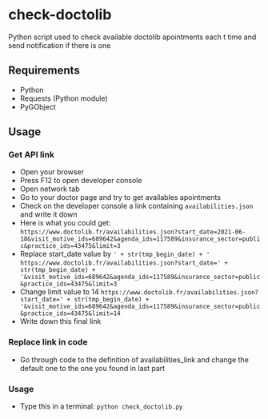 # check-doctolib
Python script used to check available doctolib apointments each t time and send notification if there is one

## Requirements
- Python
- Requests (Python module)
- PyGObject

## Usage
### Get API link
- Open your browser
- Press F12 to open developer console
- Open network tab
- Go to your doctor page and try to get availables apointments
- Check on the developer console a link containing `availabilities.json` and write it down
- Here is what you could get:
`https://www.doctolib.fr/availabilities.json?start_date=2021-06-18&visit_motive_ids=689642&agenda_ids=117589&insurance_sector=public&practice_ids=43475&limit=3`
- Replace start_date value by `' + str(tmp_begin_date) + '`
`https://www.doctolib.fr/availabilities.json?start_date=' + str(tmp_begin_date) + '&visit_motive_ids=689642&agenda_ids=117589&insurance_sector=public&practice_ids=43475&limit=3`
- Change limit value to 14
`https://www.doctolib.fr/availabilities.json?start_date=' + str(tmp_begin_date) + '&visit_motive_ids=689642&agenda_ids=117589&insurance_sector=public&practice_ids=43475&limit=14`
- Write down this final link

### Replace link in code
- Go through code to the definition of availabilities_link and change the default one to the one you found in last part

### Usage
- Type this in a terminal:
`python check_doctolib.py`
